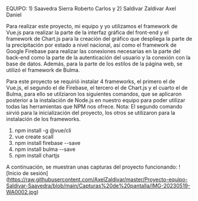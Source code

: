 EQUIPO: 1) Saavedra Sierra Roberto Carlos y 2) Saldivar Zaldivar Axel Daniel

Para realizar este proyecto, mi equipo y yo utilizamos el framework de Vue.js para realizar la parte de la interfaz gráfica del front-end y el framework de Chart.js para la creación del gráfico que despliega la parte de la precipitación por estado a nivel nacional, así como el framework de Google Firebase para realizar las conexiones necesarias en la parte del back-end como la parte de la autenticación del usuario y la conexión con la base de datos. Además, para la parte de los estilos de la página web, se utilizó el framework de Bulma.

Para este proyecto se requirió instalar 4 frameworks, el primero el de Vue.js, el segundo el de Firebase, el tercero el de Chart.js y el cuarto el de Bulma, para ello se utilziaron los siguientes comandos, que se aplicaron posterior a la instalación de Node.js en nuestro equipo para poder utilizar todas las herramientas que NPM nos ofrece. Nota: El segundo comando sirvió para la inicialización del proyecto, los otros se utilizaron para la instalación de los frameworks.
1) npm install -g @vue/cli
2) vue create scall
3) npm install firebase --save
4) npm install bulma --save
5) npm install chartjs

A continuación, se muestran unas capturas del proyecto funcionando:
![Inicio de sesión]
(https://raw.githubusercontent.com/AxelZaldivar/master/Proyecto-equipo-Saldivar-Saavedra/blob/main/Capturas%20de%20pantalla/IMG-20230519-WA0002.jpg)
